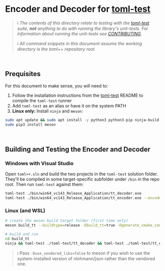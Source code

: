 # Encoder and Decoder for [toml-test]

> ℹ&#xFE0F; _The contents of this directory relate to testing with the [toml-test] suite, **not** anything to do with running the library's unit-tests.
> For information about running the unit-tests see [CONTRIBUTING](../CONTRIBUTING.md)._
>
> ℹ&#xFE0F; _All command snippets in this document assume the working directory is the toml++ repository root._

<br>

## Prequisites

For this document to make sense, you will need to:

1. Follow the installation instructions from the [toml-test] README to compile the `toml-test` runner
2. Add `toml-test` as an alias or have it on the system PATH
3. **Linux only:** Install `ninja` and `meson`:

```bash
sudo apt update && sudo apt install -y python3 python3-pip ninja-build
sudo pip3 install meson
```

<br>

## Building and Testing the Encoder and Decoder

### Windows with Visual Studio

Open `toml++.sln` and build the two projects in the `toml-test` solution folder. They'll be compiled in some target-specific subfolder under `/bin` in the repo root. Then run `toml-test` against them:

```bash
toml-test ./bin/win64_vc143_Release_Application/tt_decoder.exe
toml-test ./bin/win64_vc143_Release_Application/tt_encoder.exe --encoder
```

### Linux (and WSL)

```bash
# create the meson build target folder (first time only)
meson build_tt --buildtype=release -Dbuild_tt=true -Dgenerate_cmake_config=false

# build and run
cd build_tt
ninja && toml-test ./toml-test/tt_decoder && toml-test ./toml-test/tt_encoder --encoder
```

> ℹ&#xFE0F; Pass `-Duse_vendored_libs=false` to meson if you wish to use the system-installed version
> of nlohmann/json rather than the vendored one.

[toml-test]: https://github.com/toml-lang/toml-test
[contributing]: ./../CONTRIBUTING.md
[meson]: https://mesonbuild.com/
